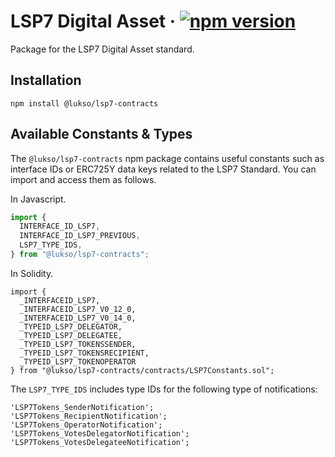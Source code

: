 # LSP7 Digital Asset &middot; [![npm version](https://img.shields.io/npm/v/@lukso/lsp7-contracts.svg?style=flat)](https://www.npmjs.com/package/@lukso/lsp7-contracts)

Package for the LSP7 Digital Asset standard.

## Installation

```console
npm install @lukso/lsp7-contracts
```

## Available Constants & Types

The `@lukso/lsp7-contracts` npm package contains useful constants such as interface IDs or ERC725Y data keys related to the LSP7 Standard. You can import and access them as follows.

In Javascript.

```js
import {
  INTERFACE_ID_LSP7,
  INTERFACE_ID_LSP7_PREVIOUS,
  LSP7_TYPE_IDS,
} from "@lukso/lsp7-contracts";
```

In Solidity.

<!-- prettier-ignore -->
```solidity
import {
  _INTERFACEID_LSP7,
  _INTERFACEID_LSP7_V0_12_0,
  _INTERFACEID_LSP7_V0_14_0,
  _TYPEID_LSP7_DELEGATOR,
  _TYPEID_LSP7_DELEGATEE,
  _TYPEID_LSP7_TOKENSSENDER,
  _TYPEID_LSP7_TOKENSRECIPIENT,
  _TYPEID_LSP7_TOKENOPERATOR
} from "@lukso/lsp7-contracts/contracts/LSP7Constants.sol";
```

The `LSP7_TYPE_IDS` includes type IDs for the following type of notifications:

```console
'LSP7Tokens_SenderNotification';
'LSP7Tokens_RecipientNotification';
'LSP7Tokens_OperatorNotification';
'LSP7Tokens_VotesDelegatorNotification';
'LSP7Tokens_VotesDelegateeNotification';
```
